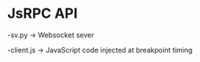 # JsRPC API

-sv.py     -> Websocket sever

-client.js -> JavaScript code injected at breakpoint timing


